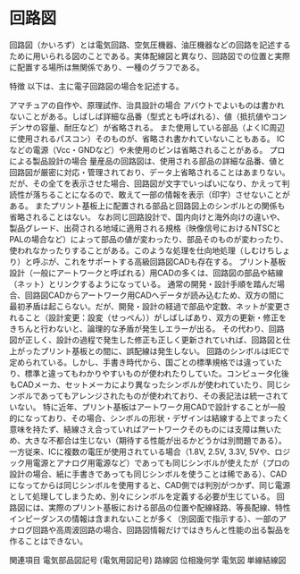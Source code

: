 # 回路図

回路図（かいろず）とは電気回路、空気圧機器、油圧機器などの回路を記述するために用いられる図のことである。実体配線図と異なり、回路図での位置と実際に配置する場所は無関係であり、一種のグラフである。

特徴
以下は、主に電子回路図の場合を記述する。

アマチュアの自作や、原理試作、治具設計の場合
アバウトでよいものは書かれないことがある。しばしば詳細な品番（型式とも呼ばれる）、値（抵抗値やコンデンサの容量、耐圧など）が省略される。
また使用している部品（よくIC周辺に使用されるパスコン）そのものが、省略され書かれていないこともある。
ICなどの電源（Vcc・GNDなど）や未使用のピンは省略されることがある。
プロによる製品設計の場合
量産品の回路図は、使用される部品の詳細な品番、値と回路図が厳密に対応・管理されており、データ上省略されることはあまりない。だが、その全てを表示させた場合、回路図が文字でいっぱいになり、かえって判読性が落ちることになるので、敢えて一部の情報を表示（印字）させないことがある。
またプリント基板上に配置される部品と回路図上のシンボルとの関係も省略されることはない。
なお同じ回路設計で、国内向けと海外向けの違いや、製品グレード、出荷される地域に適用される規格（映像信号におけるNTSCとPALの場合など）によって部品の値が変わったり、部品そのものが変わったり、使われなかったりすることがある。このような処理を仕向地処理（しむけちしょり）と呼ぶが、これをサポートする高級回路図CADも存在する。
プリント基板設計（一般にアートワークと呼ばれる）用CADの多くは、回路図の部品や結線（ネット）とリンクするようになっている。
通常の開発・設計手順を踏んだ場合、回路図CADからアートワーク用CADへデータが読み込むため、双方の間に最初矛盾は起こらない。だが、開発・設計の経過で部品や定数、ネットが変更されること（設計変更：設変（せっぺん））がしばしばあり、双方の更新・修正をきちんと行わないと、論理的な矛盾が発生しエラーが出る。
その代わり、回路図が正しく、設計の過程で発生した修正も正しく更新されていれば、回路図と仕上がったプリント基板との間に、誤配線は発生しない。
回路のシンボルはIECで定められている。しかし、手書き時代から、国ごとの標準規格では違っていたり、標準と違ってもわかりやすいものが使われたりしていた。コンピュータ化後もCADメーカ、セットメーカにより異なったシンボルが使われていたり、同じシンボルであってもアレンジされたものが使われており、その表記法は統一されていない。
特に近年、プリント基板はアートワーク用CADで設計することが一般的になっており、その場合、シンボルの形状・デザインは結線する上でまったく意味を持たず、結線さえ合っていればアートワークそのものには支障は無いため、大きな不都合は生じない（期待する性能が出るかどうかは別問題である）。
一方従来、ICに複数の電圧が使用されている場合（1.8V, 2.5V, 3.3V, 5Vや、ロジック用電源とアナログ用電源など）であっても同じシンボルが使えたが（プロの設計の場合、紙に手書きであっても同じシンボルを使うことは稀である）、CADになってからは同じシンボルを使用すると、CAD側では判別がつかず、同じ電源として処理してしまうため、別々にシンボルを定義する必要が生じている。
回路図には、実際のプリント基板における部品の位置や配線経路、等長配線、特性インピーダンスの情報は含まれないことが多く（別図面で指示する）、一部のアナログ回路や高周波回路の場合、回路図情報だけではきちんと性能の出る製品を作ることはできない。

関連項目
電気部品図記号 (電気用図記号)
路線図
位相幾何学
電気図
単線結線図